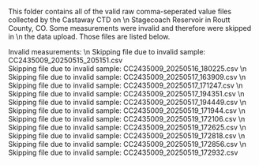 This folder contains all of the valid raw comma-seperated value files collected by the Castaway CTD on \n
Stagecoach Reservoir in Routt County, CO. Some measurements were invalid and therefore were skipped in \n
the data upload. Those files are listed below.

Invalid measurements: \n
Skipping file due to invalid sample: CC2435009_20250515_205151.csv \
Skipping file due to invalid sample: CC2435009_20250516_180225.csv \n
Skipping file due to invalid sample: CC2435009_20250517_163909.csv \n
Skipping file due to invalid sample: CC2435009_20250517_171247.csv \n
Skipping file due to invalid sample: CC2435009_20250517_194351.csv \n
Skipping file due to invalid sample: CC2435009_20250517_194449.csv \n
Skipping file due to invalid sample: CC2435009_20250519_171944.csv \n
Skipping file due to invalid sample: CC2435009_20250519_172106.csv \n
Skipping file due to invalid sample: CC2435009_20250519_172625.csv \n
Skipping file due to invalid sample: CC2435009_20250519_172818.csv \n
Skipping file due to invalid sample: CC2435009_20250519_172856.csv \n
Skipping file due to invalid sample: CC2435009_20250519_172932.csv
